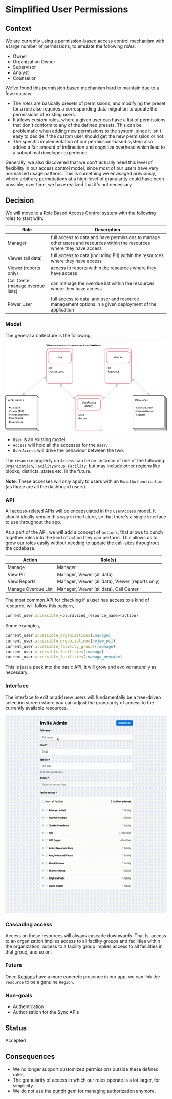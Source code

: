 # Simplified User Permissions

## Context
We are currently using a permission-based access control mechanism with a large 
number of permissions, to emulate the following _roles_:

- Owner
- Organization Owner
- Supervisor
- Analyst
- Counsellor

We've found this permission based mechanism hard to maintain due to a few reasons:

- The _roles_ are basically presets of permissions, and modifying the preset for a role also requires 
a corresponding data migration to update the permissions of existing users.
- It allows _custom_ roles, where a given user can have a list of permissions that don't conform to any of the defined presets. This can be problematic when adding new permissions to the system, since it isn't easy to decide if the _custom_ user should get the new permission or not.
- The specific implementation of our permission-based system also added a fair amount of indirection and cognitive overhead which lead to a suboptimal developer experience.

Generally, we also discovered that we don't actually need this level of flexibility in our access control model, since most of our users have very normalised usage patterns. This is something we envisaged previously, where arbitrary permutations at a high-level of granularity could have been possible; over time, we have realized that it's not necessary.

## Decision
We will move to a [Role Based Access Control](https://en.wikipedia.org/wiki/Role-based_access_control) system with the following roles to start with:

| Role                               | Description                                                                                                                    |
|------------------------------------|--------------------------------------------------------------------------------------------------------------------------------|
| Manager                            | full access to data and have permissions to manage other users and resources within the  resources where they have access      |
| Viewer (all data)                  | full access to data (including PII) within the resources where they have access                                                |
| Viewer (reports only)              | access to reports within the resources where they have access                                                                  |
| Call Center (manage overdue lists) | can manage the overdue list within the resources where they have access                                                        |
| Power User                         | full access to data, and user and resource management options in a given  deployment of the application                        |

### Model

The general architecture is the following,

![simplified-permissions](resources/user-permissions-2020.1.png)

- `User` is an existing model.
- `Access` will hold all the accesses for the `User`.
- `UserAccess` will drive the behaviour between the two.

The `resource` property on `Access` can be an instance of one of the following: `Organization`, `FacilityGroup`, `Facility`, but may include other regions like blocks, districts, states etc. in the future.

**Note**: These accesses will only apply to users with an `EmailAuthentication` (as those are all the dashboard users).


### API

All access-related APIs will be encapsulated in the `UserAccess` model. It should ideally remain this way in the future, so that there's a single interface to use throughout the app.

As a part of the API, we will add a concept of `actions`, that allows to bunch together roles into the kind of action they can perform. This allows us to grow our roles easily without needing to update the call-sites throughout the codebase.

| Action              | Role(s)                                           |
|---------------------|---------------------------------------------------|
| Manage              | Manager                                           |
| View PII            | Manager, Viewer (all data)                        |
| View Reports        | Manager, Viewer (all data), Viewer (reports only) |
| Manage Overdue List | Manager, Viewer (all data), Call Center           |

The most common API for checking if a user has access to a kind of resource, will follow this pattern,

```ruby
current_user.accessible_<pluralized_resource_name>(action)
```

Some examples,


```ruby
current_user.accessible_organizations(:manage)
current_user.accessible_organizations(:view_pii)
current_user.accessible_facility_groups(:manage)
current_user.accessible_facilities(:manage)
current_user.accessible_facilities(:manage_overdue)
```

This is just a peek into the basic API, it will grow and evolve naturally as necessary.

### Interface

The interface to edit or add new users will fundamentally be a tree-driven selection screen where you can adjust the granularity of access to the currently available resources. 

![admin-interface](resources/permissions-admin-interface.gif)


### Cascading access

Access on these resources will always cascade downwards. That is, access to an organization implies access to all facility groups and facilities within the organization; access to a facility group implies access to all facilities in that group, and so on.


### Future

Once [Regions](012-regions.md) have a more concrete presence in our app, we can link the `resource` to be a genuine `Region`.


### Non-goals

- Authentication
- Authorization for the Sync APIs


## Status
Accepted

## Consequences

- We no longer support customized permissions outside these defined roles. 
- The granularity of access in which our roles operate is a lot larger, for simplicity.
- We do not use the [pundit](https://github.com/varvet/pundit) gem for managing authorization anymore.
